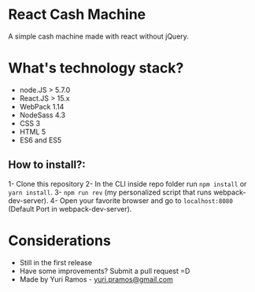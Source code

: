 # React Cash Machine

A simple cash machine made with react without jQuery.

# What's technology stack?

- node.JS > 5.7.0
- React.JS > 15.x
- WebPack 1.14
- NodeSass 4.3
- CSS 3
- HTML 5
- ES6 and ES5 


## How to install?:

1- Clone this repository
2- In the CLI inside repo folder run  `npm install` or `yarn install`.
3- `npm run rev` (my personalized script that runs webpack-dev-server).
4- Open your favorite browser and go to `localhost:8080` (Default Port in webpack-dev-server).


# Considerations

* Still in the first release
* Have some improvements? Submit a pull request =D
* Made by Yuri Ramos - yuri.pramos@gmail.com

